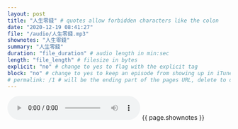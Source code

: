 ```yaml
---
layout: post
title: "人生零錢" # quotes allow forbidden characters like the colon
date: "2020-12-19 08:41:27"
file: "/audio/人生零錢.mp3"
shownotes: "人生零錢"
summary: "人生零錢"
duration: "file_duration" # audio length in min:sec
length: "file_length" # filesize in bytes
explicit: "no" # change to yes to flag with the explicit tag
block: "no" # change to yes to keep an episode from showing up in iTunes
# permalink: /1 # will be the ending part of the pages URL, delete to default to the title
---
```


<audio controls>
<source src="{{site.url}}{{site.baseurl}}{{ page.file }}" type="audio/x-mp3">
Your browser does not support the audio element.
</audio>
{{ page.shownotes }}
